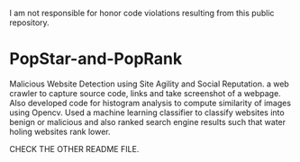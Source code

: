 I am not responsible for honor code violations resulting from this public repository.
# PopStar-and-PopRank
Malicious Website Detection using Site Agility and Social Reputation. a web crawler to capture source code, links and take screenshot of a webpage. Also developed code for histogram analysis to compute similarity of images using Opencv. Used a machine learning classifier to classify websites into benign or malicious and also ranked search engine results such that water holing websites rank lower.

CHECK THE OTHER README FILE.
